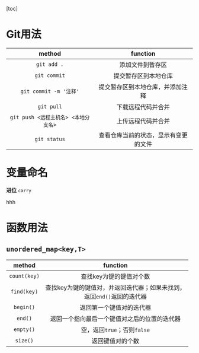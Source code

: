 [toc]

# Git用法

|                method                |               function               |
| :----------------------------------: | :----------------------------------: |
|             `git add .`              |           添加文件到暂存区           |
|             `git commit`             |         提交暂存区到本地仓库         |
|        `git commit -m '注释'`        |   提交暂存区到本地仓库，并添加注释   |
|              `git pull`              |          下载远程代码并合并          |
| `git push <远程主机名> <本地分支名>` |          上传远程代码并合并          |
|             `git status`             | 查看仓库当前的状态，显示有变更的文件 |





# 变量命名

**进位**   `carry`

hhh



# 函数用法

## `unordered_map<key,T>`

|    method    |                           function                           |
| :----------: | :----------------------------------------------------------: |
| `count(key)` |                   查找key为键的键值对个数                    |
| `find(key)`  | 查找key为键的键值对，并返回迭代器；如果未找到，<br />返回`end()`返回的迭代器 |
|  `begin()`   |                   返回第一个键值对的迭代器                   |
|   `end()`    |         返回一个指向最后一个键值对之后的位置的迭代器         |
|  `empty()`   |                 空，返回`true`；否则`false`                  |
|   `size()`   |                       返回键值对的个数                       |





